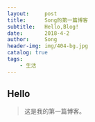 ```yaml
---
layout:     post
title:      Song的第一篇博客
subtitle:   Hello,Blog!
date:       2018-4-2
author:     Song
header-img: img/404-bg.jpg
catalog: true
tags:
    - 生活
---
```


## Hello
>这是我的第一篇博客。